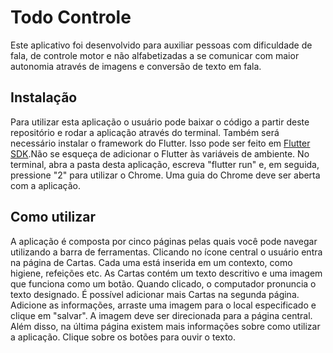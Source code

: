 # Todo Controle
  Este aplicativo foi desenvolvido para auxiliar pessoas com dificuldade de fala, de controle motor e não alfabetizadas a se comunicar com maior autonomia através de imagens e conversão de texto em fala.

## Instalação
  Para utilizar esta aplicação o usuário pode baixar o código a partir deste repositório e rodar a aplicação através do terminal. Também será necessário instalar o framework do Flutter. Isso pode ser feito em [Flutter SDK](https://docs.flutter.dev/get-started/install).Não se esqueça de adicionar o Flutter às variáveis de ambiente.
  No terminal, abra a pasta desta aplicação, escreva "flutter run" e, em seguida, pressione "2" para utilizar o Chrome.
  Uma guia do Chrome deve ser aberta com a aplicação.
  
 ## Como utilizar
  A aplicação é composta por cinco páginas pelas quais você pode navegar utilizando a barra de ferramentas.
  Clicando no ícone central o usuário entra na página de Cartas. Cada uma está inserida em um contexto, como higiene, refeições etc. As Cartas contém um texto descritivo e uma imagem que funciona como um botão. Quando clicado, o computador pronuncia o texto designado.
  É possível adicionar mais Cartas na segunda página. Adicione as informações, arraste uma imagem para o local especificado e clique em "salvar". A imagem deve ser direcionada para a página central.
  Além disso, na última página existem mais informações sobre como utilizar a aplicação. Clique sobre os botões para ouvir o texto.

